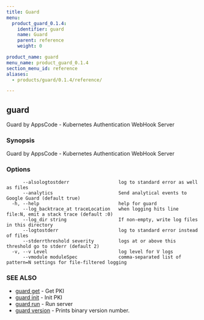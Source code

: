 ```yaml
---
title: Guard
menu:
  product_guard_0.1.4:
    identifier: guard
    name: Guard
    parent: reference
    weight: 0

product_name: guard
menu_name: product_guard_0.1.4
section_menu_id: reference
aliases:
  - products/guard/0.1.4/reference/

---
```

## guard

Guard by AppsCode - Kubernetes Authentication WebHook Server

### Synopsis

Guard by AppsCode - Kubernetes Authentication WebHook Server

### Options

```
      --alsologtostderr                  log to standard error as well as files
      --analytics                        Send analytical events to Google Guard (default true)
  -h, --help                             help for guard
      --log_backtrace_at traceLocation   when logging hits line file:N, emit a stack trace (default :0)
      --log_dir string                   If non-empty, write log files in this directory
      --logtostderr                      log to standard error instead of files
      --stderrthreshold severity         logs at or above this threshold go to stderr (default 2)
  -v, --v Level                          log level for V logs
      --vmodule moduleSpec               comma-separated list of pattern=N settings for file-filtered logging
```

### SEE ALSO

* [guard get](/products/guard/0.1.4/reference/guard_get)	 - Get PKI
* [guard init](/products/guard/0.1.4/reference/guard_init)	 - Init PKI
* [guard run](/products/guard/0.1.4/reference/guard_run)	 - Run server
* [guard version](/products/guard/0.1.4/reference/guard_version)	 - Prints binary version number.

